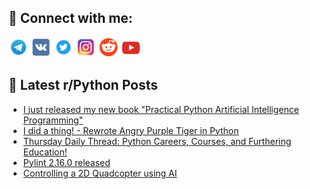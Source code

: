 ## 🔎 Connect with me:
[<img src="https://github.com/bullbesh/bullbesh/blob/main/images/Telegram.png" width="32" height="32" />](https://t.me/bullbesh)
[<img src="https://github.com/bullbesh/bullbesh/blob/main/images/VK.png" width="32" height="32" />](https://vk.com/bullbesh)
[<img src="https://github.com/bullbesh/bullbesh/blob/main/images/Twitter.png" width="32" height="32" />](https://twitter.com/bullbesh1)
[<img src="https://github.com/bullbesh/bullbesh/blob/main/images/Instagram.png" width="32" height="32" />](https://www.instagram.com/bullbesh)
[<img src="https://github.com/bullbesh/bullbesh/blob/main/images/Reddit.png" width="32" height="32" />](https://www.reddit.com/user/bullbesh)
[<img src="https://github.com/bullbesh/bullbesh/blob/main/images/YouTube.png" width="32" height="32" />](https://www.youtube.com/channel/UCtfjRs6uzgq5mfm8S06WTcg)

## 📕 Latest r/Python Posts
<!-- BLOG-POST-LIST:START -->
- [I just released my new book &quot;Practical Python Artificial Intelligence Programming&quot;](https://www.reddit.com/r/Python/comments/10rc3vy/i_just_released_my_new_book_practical_python/)
- [I did a thing! - Rewrote Angry Purple Tiger in Python](https://www.reddit.com/r/Python/comments/10rbae2/i_did_a_thing_rewrote_angry_purple_tiger_in_python/)
- [Thursday Daily Thread: Python Careers, Courses, and Furthering Education!](https://www.reddit.com/r/Python/comments/10ral8v/thursday_daily_thread_python_careers_courses_and/)
- [Pylint 2.16.0 released](https://www.reddit.com/r/Python/comments/10rajr8/pylint_2160_released/)
- [Controlling a 2D Quadcopter using AI](https://www.reddit.com/r/Python/comments/10raajc/controlling_a_2d_quadcopter_using_ai/)
<!-- BLOG-POST-LIST:END -->
